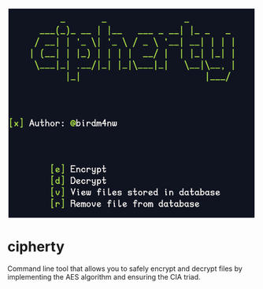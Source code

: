 <p align="center">
  <img src="captures/cipherty_main2.png" alt="Description of Image" width="500"/>
</p>

# cipherty
Command line tool that allows you to safely encrypt and decrypt files by implementing the AES algorithm and ensuring the CIA triad.
